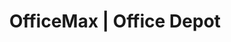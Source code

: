 ---
layout: project
title: OfficeMax | Office Depot
service: Branding, Marketing
description: Logo and vehicle wrap designed for a local food truck.
---